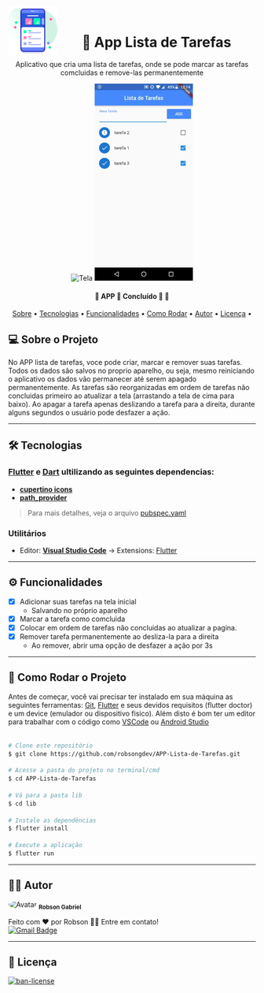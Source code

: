 <img alt="icon" title="#icon" src="./assets/user-interface.png" width="100px" align = "left"> <br>
<h1 align="center"> 📱 App Lista de Tarefas</h1>

<p align="center">Aplicativo que cria uma lista de tarefas, onde se pode marcar as tarefas comcluidas e remove-las permanentemente</p>


<p align="center">
  <img alt="Tela" title="#Tela" src="./assets/tela1.gif" width="200px">

  <img alt="Tela" title="#Tela" src="./assets/tela2.gif" width="200px">
</p>


<h4 align="center"> 
	🚧  APP 📱 Concluído 🚀 🚧
</h4>

<p align="center">
  <a href="#-sobre-o-projeto">Sobre</a> •
  <a href="#-tecnologias">Tecnologias</a> •
  <a href="8F-funcionalidades">Funcionalidades</a> •
  <a href="#-como-rodar-o-projeto">Como Rodar</a> •
  <a href="#-autor">Autor</a> •
  <a href="#-licença">Licença</a> •
  
</p>


## 💻 Sobre o Projeto

  
  No APP lista de tarefas, voce pode criar, marcar e remover suas tarefas.
  Todos os dados são salvos no proprio aparelho, ou seja, mesmo reiniciando o aplicativo os dados vão permanecer até serem apagado permanentemente.
  As tarefas são reorganizadas em ordem de tarefas não concluidas primeiro ao atualizar a tela (arrastando a tela de cima para baixo).
  Ao apagar a tarefa apenas deslizando a tarefa para a direita, durante alguns segundos o usuário pode desfazer a ação.
  
---

## 🛠 Tecnologias

### [Flutter](https://flutter.dev/) e [Dart](https://dart.dev/) ultilizando as seguintes dependencias:
  
-  **[cupertino icons](https://pub.dev/packages/cupertino_icons)**
-  **[path_provider](https://pub.dev/packages/path_provider)**

> Para mais detalhes, veja o arquivo  [pubspec.yaml](./pubspec.yaml)

### **Utilitários**

-   Editor:  **[Visual Studio Code](https://code.visualstudio.com/)**  → Extensions: [Flutter](https://marketplace.visualstudio.com/items?itemName=Dart-Code.flutter)
---

## ⚙️ Funcionalidades

- [x] Adicionar suas tarefas na tela inicial
     - Salvando no próprio aparelho
- [x] Marcar a tarefa como comcluida
- [x] Colocar em ordem de tarefas não concluidas ao atualizar a pagina.
- [x] Remover tarefa permanentemente ao desliza-la para a direita
     - Ao remover, abrir uma opção de desfazer a ação por 3s
---

## 🎲 Como Rodar o Projeto

Antes de começar, você vai precisar ter instalado em sua máquina as seguintes ferramentas: [Git](https://git-scm.com), [Flutter](https://flutter.dev/) e seus devidos requisitos (flutter doctor) e um device (emulador ou dispositivo fisico). Além disto é bom ter um editor para trabalhar com o código como [VSCode](https://code.visualstudio.com/) ou [Android Studio](https://developer.android.com/studio)

```bash

# Clone este repositório
$ git clone https://github.com/robsongdev/APP-Lista-de-Tarefas.git

# Acesse a pasta do projeto no terminal/cmd
$ cd APP-Lista-de-Tarefas

# Vá para a pasta lib
$ cd lib

# Instale as dependências
$ flutter install

# Execute a aplicação
$ flutter run
```
---

## 👨‍💻 Autor

<img style = "border-radius: 50%;" src = "https://avatars.githubusercontent.com/u/61766294?s=460&u=63adaa91f7c8f4a54950026f5a69a44f35e97030&v=4" width = "100px;" alt = "Avatar" />
<sub> <b> Robson Gabriel</b> </sub>

Feito com ❤️ por Robson 👋🏽 Entre em contato!<br>
[![Gmail Badge](https://img.shields.io/badge/-robsong369@gmail.com-c14438?style=flat-square&logo=Gmail&logoColor=white&link=mailto:robsong369@gmail.com)](mailto:robsong369@gmail.com)


---
## 📝 Licença

<a href="./LICENSE">
  <img alt="ban-license" src="https://img.shields.io/apm/l/pack">
</a>
